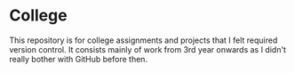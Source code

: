 # College

This repository is for college assignments and projects that I felt required version control. It consists mainly of work from 3rd year onwards as I didn't really bother with GitHub before then.
